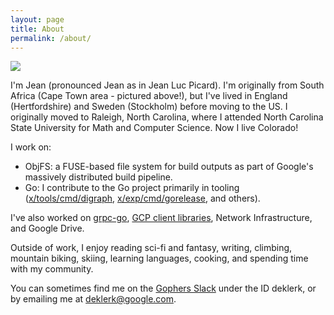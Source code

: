 ```yaml
---
layout: page
title: About
permalink: /about/
---
```


![](/assets/me2.png)

I'm Jean (pronounced Jean as in Jean Luc Picard). I'm originally from South Africa (Cape Town area - pictured above!), but I've lived in England (Hertfordshire) and Sweden (Stockholm) before moving to the US. I originally moved to Raleigh, North Carolina, where I attended North Carolina State University for Math and Computer Science. Now I live Colorado!

I work on:

- ObjFS: a FUSE-based file system for build outputs as part of Google's massively distributed build pipeline.
- Go: I contribute to the Go project primarily in tooling ([x/tools/cmd/digraph](https://pkg.go.dev/golang.org/x/tools/cmd/digraph), [x/exp/cmd/gorelease](https://pkg.go.dev/golang.org/x/exp/cmd/gorelease), and others).

I've also worked on [grpc-go](https://github.com/grpc/grpc-go), [GCP client libraries](https://github.com/googleapis/google-cloud-go), Network Infrastructure, and Google Drive.

Outside of work, I enjoy reading sci-fi and fantasy, writing, climbing, mountain biking, skiing, learning languages, cooking, and spending time with my community.

You can sometimes find me on the [Gophers Slack](https://invite.slack.golangbridge.org/) under the ID deklerk, or by emailing me at [deklerk@google.com](mailto:deklerk@google.com).

